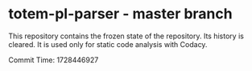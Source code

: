 # totem-pl-parser - master branch

This repository contains the frozen state of the repository.
Its history is cleared. It is used only for static code
analysis with Codacy.

Commit Time: 1728446927